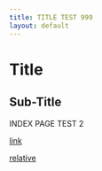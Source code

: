 ```yaml
---
title: TITLE TEST 999
layout: default
---
```


# Title

## Sub-Title

INDEX PAGE TEST 2

[link](https://stridecolossus.github.io/JOVE/blog/part-3-cube/textures)

[relative](/JOVE/blog/part-3-cube/textures)
